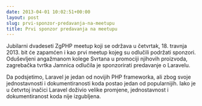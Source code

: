 ```yaml
---
date: 2013-04-01 10:02:51+00:00
layout: post
slug: prvi-sponzor-predavanja-na-meetupu
title: Prvi sponzor predavanja na meetupu
---
```


Jubilarni dvadeseti ZgPHP meetup koji se održava u četvrtak, 18. travnja 2013.
bit će zapamćen i kao prvi meetup kojeg su odlučili podržati sponzori.
Oduševljeni angažmanom kolege Svrtana u promociji njihovih proizvoda, zagrebačka
tvrtka Jamnica odlučila je sponzorirati predavanje o Laravelu.

Da podsjetimo, Laravel je jedan od novijih PHP frameworka, ali zbog svoje
jednostavnosti i dokumentiranosti koda postao jedan od popularnijih. Iako je u
četvrtoj inačici Laravel doživio velike promjene, jednostavnost i
dokumentiranost koda nije izgubljena.
